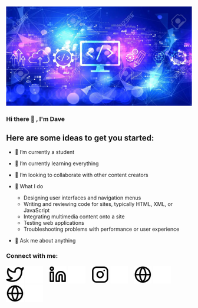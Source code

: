 ![Dawit Nigus](https://github.com/Dawit-Nigus/Dawit-Nigus/blob/main/img/istockphoto-1291971619-170667b.jpg)
### Hi there 👋 , I'm Dave

## Here are some ideas to get you started:
- 🔭 I’m currently a student
- 🌱 I’m currently learning everything
- 👯 I’m looking to collaborate with other content creators
- 🤔 What I do
    - Designing user interfaces and navigation menus
    - Writing and reviewing code for sites, typically HTML, XML, or JavaScript
    - Integrating multimedia content onto a site
    - Testing web applications
    - Troubleshooting problems with performance or user experience

- 💬 Ask me about anything

### Connect with me:

[![website](./img/twitter-light.svg)](https://twitter.com/davejr__#gh-light-mode-only)
[![website](./img/twitter-dark.svg)](https://twitter.com/davejr__#gh-dark-mode-only)
&nbsp;&nbsp;
[![website](./img/linkedin-light.svg)](https://https://www.linkedin.com/in/dawit-nigus-899847206/#gh-light-mode-only)
[![website](./img/linkedin-dark.svg)](https://www.linkedin.com/in/dawit-nigus-899847206/#gh-dark-mode-only)
&nbsp;&nbsp;
[![website](./img/instagram-light.svg)](https://www.instagram.com/dawit_nigus1#gh-light-mode-only)
[![website](./img/instagram-dark.svg)](https://www.instagram.com/dawit_nigus1#gh-dark-mode-only)
&nbsp;&nbsp;
[![website](./img/globe-light.svg)](https://dawit-nigus.github.io/#gh-light-mode-only)
[![website](./img/globe-dark.svg)](https://dawit-nigus.github.io/#gh-dark-mode-only)
&nbsp;&nbsp;
[![website](./img/globe-light.svg)](https://dawitnigus-portfolio.herokuapp.com/#gh-light-mode-only)
[![website](./img/globe-dark.svg)](https://dawitnigus-portfolio.herokuapp.com/#gh-dark-mode-only)
